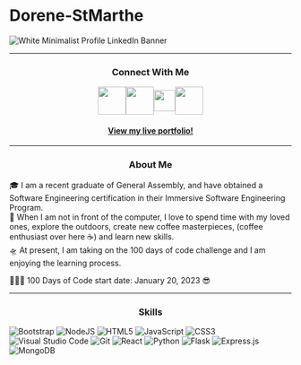# Dorene-StMarthe

![White Minimalist Profile LinkedIn Banner](https://user-images.githubusercontent.com/57598320/213835760-438f4f99-88d5-4b87-804e-3e093e317ce1.gif)




<hr>

<div align="center">
<h3>Connect With Me</h3>
<a href="https://www.youtube.com/c/DoreneCodes" target="blank"><img align="center" src ="https://img.icons8.com/color/344/youtube-play.png" height = 50 /></a><a href="https://www.linkedin.com/in/dorenestmarthe/" target="blank"><img align="center" src="https://img.icons8.com/color/344/linkedin.png" height = 50 /></a><a href="https://twitter.com/pslovedorenee" target="blank"><img align="center" src="https://user-images.githubusercontent.com/57598320/213837075-10a25404-a861-4150-bf98-17f4ebf2022d.png" height = 38 /><a href="https://twitter.com/pslovedorenee" target="blank"></a><a href="mailto: dstmarth@gmail.com" target="blank"><img align="center" src ="https://user-images.githubusercontent.com/57598320/213840019-98ff597e-bc86-47b5-babc-af2ce8249a4b.png" height = 50 /></a>
  
<br>
  <h4><a href="https://dorene-stmarthe.github.io/DoreneS.github.io/">View my live portfolio!</a></h4>
</div>


<hr>
<div>
<h3 align="center">About Me</h3>
🎓 I am a recent graduate of General Assembly, and have obtained a Software Engineering certification in their Immersive Software Engineering Program.<br>
🌱 When I am not in front of the computer, I love to spend time with my loved ones, explore the outdoors, create new coffee masterpieces, (coffee enthusiast over here ☕️) and learn new skills. <br>
🛸 At present, I am taking on the 100 days of code challenge and I am enjoying the learning process. </p>
👩🏾‍💻 100 Days of Code start date: January 20, 2023 😎
</div>

<hr>
<div>
<h3 align="center">Skills</h3>
           
![Bootstrap](https://img.shields.io/badge/bootstrap-%23563D7C.svg?style=for-the-badge&logo=bootstrap&logoColor=white)
![NodeJS](https://img.shields.io/badge/node.js-6DA55F?style=for-the-badge&logo=node.js&logoColor=white)
![HTML5](https://img.shields.io/badge/html5-%23E34F26.svg?style=for-the-badge&logo=html5&logoColor=white)
![JavaScript](https://img.shields.io/badge/javascript-%23323330.svg?style=for-the-badge&logo=javascript&logoColor=%23F7DF1E)
![CSS3](https://img.shields.io/badge/css3-%231572B6.svg?style=for-the-badge&logo=css3&logoColor=white)  
![Visual Studio Code](https://img.shields.io/badge/Visual%20Studio%20Code-0078d7.svg?style=for-the-badge&logo=visual-studio-code&logoColor=white)
![Git](https://img.shields.io/badge/git-%23F05033.svg?style=for-the-badge&logo=git&logoColor=white)
![React](https://img.shields.io/badge/react-%2320232a.svg?style=for-the-badge&logo=react&logoColor=%2361DAFB)
![Python](https://img.shields.io/badge/python-3670A0?style=for-the-badge&logo=python&logoColor=ffdd54)
![Flask](https://img.shields.io/badge/flask-%23000.svg?style=for-the-badge&logo=flask&logoColor=white)
![Express.js](https://img.shields.io/badge/express.js-%23404d59.svg?style=for-the-badge&logo=express&logoColor=%2361DAFB)
![MongoDB](https://img.shields.io/badge/MongoDB-%234ea94b.svg?style=for-the-badge&logo=mongodb&logoColor=white)
 </div>
